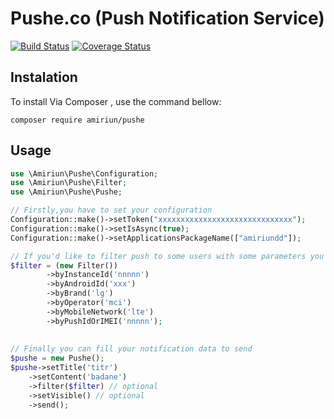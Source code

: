 # Pushe.co (Push Notification Service)

[![Build Status](https://travis-ci.org/amiriun/pushe.svg?branch=master)](https://travis-ci.org/amiriun/pushe)
[![Coverage Status](https://coveralls.io/repos/github/amiriun/pushe/badge.svg?branch=master)](https://coveralls.io/github/amiriun/pushe?branch=master)


## Instalation


To install Via Composer , use the command bellow:

```
composer require amiriun/pushe
```


## Usage

```php
use \Amiriun\Pushe\Configuration;
use \Amiriun\Pushe\Filter;
use \Amiriun\Pushe\Pushe;

// Firstly,you have to set your configuration
Configuration::make()->setToken("xxxxxxxxxxxxxxxxxxxxxxxxxxxxxx");
Configuration::make()->setIsAsync(true);
Configuration::make()->setApplicationsPackageName(["amiriundd"]);

// If you'd like to filter push to some users with some parameters you can use filter:
$filter = (new Filter())
        ->byInstanceId('nnnnn')
        ->byAndroidId('xxx')
        ->byBrand('lg')
        ->byOperator('mci')
        ->byMobileNetwork('lte')
        ->byPushIdOrIMEI('nnnnn');
        
        
// Finally you can fill your notification data to send
$pushe = new Pushe();
$pushe->setTitle('titr')
    ->setContent('badane')
    ->filter($filter) // optional
    ->setVisible() // optional
    ->send();
        
```